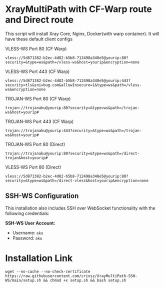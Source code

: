 # XrayMultiPath with CF-Warp route and Direct route

This script will install Xray Core, Nginx, Docker(with warp container). It will have these default client configs

VLESS-WS Port 80 (CF Warp)

```
vless://5d871382-b2ec-4d82-b5b8-712498a348e5@yourip:80?security=&type=ws&path=/vless-ws&host=yourip&encryption=none
```

VLESS-WS Port 443 (CF Warp)

```
vless://5d871382-b2ec-4d82-b5b8-712498a348e5@yourip:443?security=tls&sni=bug.com&allowInsecure=1&type=ws&path=/vless-ws&encryption=none
```

TROJAN-WS Port 80 (CF Warp)

```
trojan://trojanaku@yourip:80?security=&type=ws&path=/trojan-ws&host=yourip#
```

TROJAN-WS Port 443 (CF Warp)

```
trojan://trojanaku@yourip:443?security=&type=ws&path=/trojan-ws&host=yourip#
```

TROJAN-WS Port 80 (Direct)

```
trojan://trojanaku@yourip:80?security=&type=ws&path=/direct-trojan&host=yourip#
```

VLESS-WS Port 80 (Direct)

```
vless://5d871382-b2ec-4d82-b5b8-712498a348e5@yourip:80?security=&type=ws&path=/direct-vless&host=yourip&encryption=none
```

## SSH-WS Configuration

This installation also includes SSH over WebSocket functionality with the following credentials:

**SSH-WS User Account:**

- Username: `aku`
- Password: `aku`

# Installation Link

```
wget --no-cache --no-check-certificate https://raw.githubusercontent.com/crixsz/XrayMultiPath-SSH-WS/main/setup.sh && chmod +x setup.sh && bash setup.sh
```
